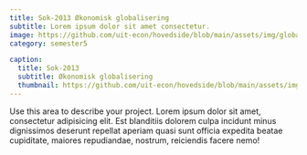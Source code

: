 ```yaml
---
title: Sok-2013 Økonomisk globalisering
subtitle: Lorem ipsum dolor sit amet consectetur.
image: https://github.com/uit-econ/hovedside/blob/main/assets/img/global.jpg?raw=true
category: semester5

caption:
  title: Sok-2013
  subtitle: Økonomisk globalisering
  thumbnail: https://github.com/uit-econ/hovedside/blob/main/assets/img/global.jpg?raw=true
---
```

Use this area to describe your project. Lorem ipsum dolor sit amet, consectetur adipisicing elit. Est blanditiis dolorem culpa incidunt minus dignissimos deserunt repellat aperiam quasi sunt officia expedita beatae cupiditate, maiores repudiandae, nostrum, reiciendis facere nemo!

